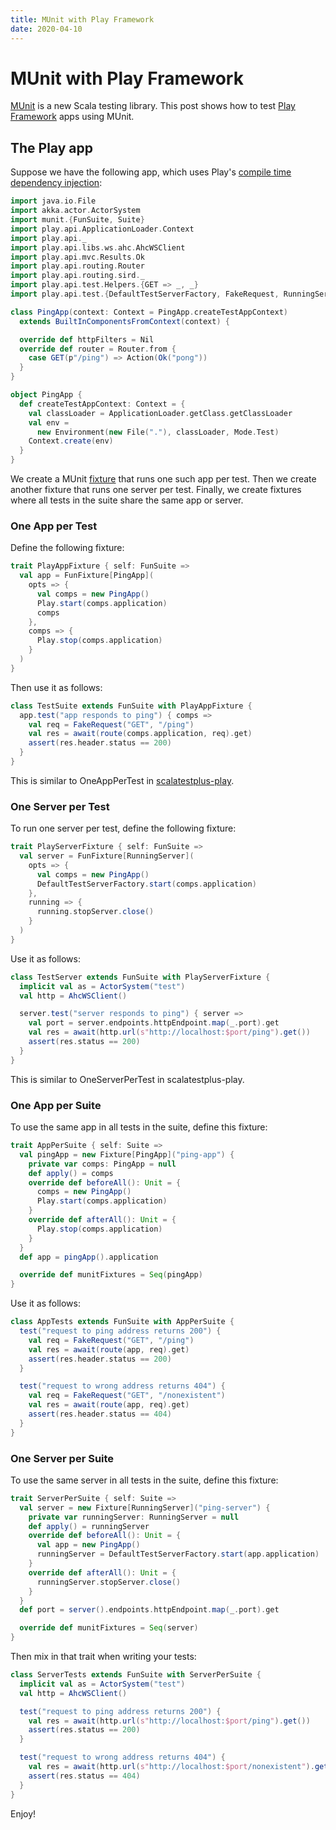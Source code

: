 ```yaml
---
title: MUnit with Play Framework
date: 2020-04-10
---
```

# MUnit with Play Framework

[MUnit](https://scalameta.org/munit/ "MUnit website") is a new Scala testing library. This post shows how to test
[Play Framework](https://www.playframework.com/ "Play Framework website") apps using MUnit.

## The Play app

Suppose we have the following app, which uses Play's [compile time dependency injection](https://www.playframework.com/documentation/2.8.x/ScalaCompileTimeDependencyInjection "Compile time dependency injection"):

```scala mdoc:invisible
import java.io.File
import akka.actor.ActorSystem
import munit.{FunSuite, Suite}
import play.api.ApplicationLoader.Context
import play.api._
import play.api.libs.ws.ahc.AhcWSClient
import play.api.mvc.Results.Ok
import play.api.routing.Router
import play.api.routing.sird._
import play.api.test.Helpers.{GET => _, _}
import play.api.test.{DefaultTestServerFactory, FakeRequest, RunningServer}
```

```scala mdoc:silent
class PingApp(context: Context = PingApp.createTestAppContext)
  extends BuiltInComponentsFromContext(context) {

  override def httpFilters = Nil
  override def router = Router.from {
    case GET(p"/ping") => Action(Ok("pong"))
  }
}

object PingApp {
  def createTestAppContext: Context = {
    val classLoader = ApplicationLoader.getClass.getClassLoader
    val env =
      new Environment(new File("."), classLoader, Mode.Test)
    Context.create(env)
  }
}
```

We create a MUnit [fixture](https://scalameta.org/munit/docs/fixtures.html "MUnit fixtures") that runs one such app per 
test. Then we create another fixture that runs one server per test. Finally, we create fixtures where all tests
in the suite share the same app or server.

### One App per Test

Define the following fixture:

```scala mdoc:silent
trait PlayAppFixture { self: FunSuite =>
  val app = FunFixture[PingApp](
    opts => {
      val comps = new PingApp()
      Play.start(comps.application)
      comps
    },
    comps => {
      Play.stop(comps.application)
    }
  )
}
```

Then use it as follows:

```scala mdoc:compile-only
class TestSuite extends FunSuite with PlayAppFixture {
  app.test("app responds to ping") { comps =>
    val req = FakeRequest("GET", "/ping")
    val res = await(route(comps.application, req).get)
    assert(res.header.status == 200)
  }
}
```

This is similar to OneAppPerTest in [scalatestplus-play](https://github.com/playframework/scalatestplus-play "scalatestplus-play").

### One Server per Test

To run one server per test, define the following fixture:

```scala mdoc:silent
trait PlayServerFixture { self: FunSuite =>
  val server = FunFixture[RunningServer](
    opts => {
      val comps = new PingApp()
      DefaultTestServerFactory.start(comps.application)
    },
    running => {
      running.stopServer.close()
    }
  )
}
```

Use it as follows:

```scala mdoc:compile-only
class TestServer extends FunSuite with PlayServerFixture {
  implicit val as = ActorSystem("test")
  val http = AhcWSClient()

  server.test("server responds to ping") { server =>
    val port = server.endpoints.httpEndpoint.map(_.port).get
    val res = await(http.url(s"http://localhost:$port/ping").get())
    assert(res.status == 200)
  }
}
```

This is similar to OneServerPerTest in scalatestplus-play. 

### One App per Suite

To use the same app in all tests in the suite, define this fixture:

```scala mdoc:silent
trait AppPerSuite { self: Suite =>
  val pingApp = new Fixture[PingApp]("ping-app") {
    private var comps: PingApp = null
    def apply() = comps
    override def beforeAll(): Unit = {
      comps = new PingApp()
      Play.start(comps.application)
    }
    override def afterAll(): Unit = {
      Play.stop(comps.application)
    }
  }
  def app = pingApp().application

  override def munitFixtures = Seq(pingApp)
}
```

Use it as follows:

```scala mdoc:compile-only
class AppTests extends FunSuite with AppPerSuite {
  test("request to ping address returns 200") {
    val req = FakeRequest("GET", "/ping")
    val res = await(route(app, req).get)
    assert(res.header.status == 200)
  }

  test("request to wrong address returns 404") {
    val req = FakeRequest("GET", "/nonexistent")
    val res = await(route(app, req).get)
    assert(res.header.status == 404)
  }
}
```

### One Server per Suite

To use the same server in all tests in the suite, define this fixture:

```scala mdoc:silent
trait ServerPerSuite { self: Suite =>
  val server = new Fixture[RunningServer]("ping-server") {
    private var runningServer: RunningServer = null
    def apply() = runningServer
    override def beforeAll(): Unit = {
      val app = new PingApp()
      runningServer = DefaultTestServerFactory.start(app.application)
    }
    override def afterAll(): Unit = {
      runningServer.stopServer.close()
    }
  }
  def port = server().endpoints.httpEndpoint.map(_.port).get

  override def munitFixtures = Seq(server)
}
```

Then mix in that trait when writing your tests:

```scala mdoc:compile-only
class ServerTests extends FunSuite with ServerPerSuite {
  implicit val as = ActorSystem("test")
  val http = AhcWSClient()

  test("request to ping address returns 200") {
    val res = await(http.url(s"http://localhost:$port/ping").get())
    assert(res.status == 200)
  }

  test("request to wrong address returns 404") {
    val res = await(http.url(s"http://localhost:$port/nonexistent").get())
    assert(res.status == 404)
  }
}
```

Enjoy!